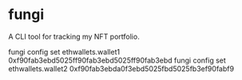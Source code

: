 # fungi

A CLI tool for tracking my NFT portfolio.

fungi config set ethwallets.wallet1 0xf90fab3ebd5025ff90fab3ebd5025ff90fab3ebd
fungi config set ethwallets.wallet2 0xf90fab3ebda0f3ebd5025fbd5025fb3ef90fabf9
